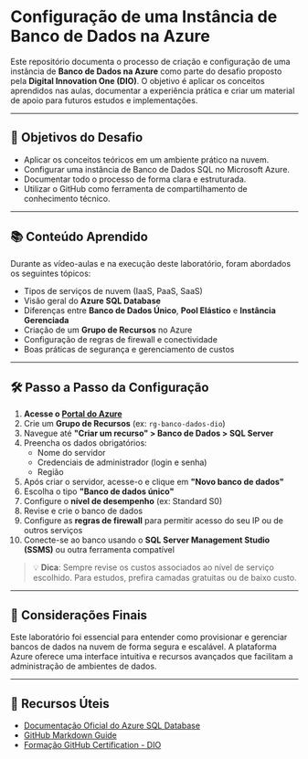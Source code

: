 # Configuração de uma Instância de Banco de Dados na Azure

Este repositório documenta o processo de criação e configuração de uma instância de **Banco de Dados na Azure** como parte do desafio proposto pela **Digital Innovation One (DIO)**. O objetivo é aplicar os conceitos aprendidos nas aulas, documentar a experiência prática e criar um material de apoio para futuros estudos e implementações.

---

## 🎯 Objetivos do Desafio

- Aplicar os conceitos teóricos em um ambiente prático na nuvem.
- Configurar uma instância de Banco de Dados SQL no Microsoft Azure.
- Documentar todo o processo de forma clara e estruturada.
- Utilizar o GitHub como ferramenta de compartilhamento de conhecimento técnico.

---

## 📚 Conteúdo Aprendido

Durante as vídeo-aulas e na execução deste laboratório, foram abordados os seguintes tópicos:

- Tipos de serviços de nuvem (IaaS, PaaS, SaaS)
- Visão geral do **Azure SQL Database**
- Diferenças entre **Banco de Dados Único**, **Pool Elástico** e **Instância Gerenciada**
- Criação de um **Grupo de Recursos** no Azure
- Configuração de regras de firewall e conectividade
- Boas práticas de segurança e gerenciamento de custos

---

## 🛠️ Passo a Passo da Configuração

1. **Acesse o [Portal do Azure](https://portal.azure.com)**
2. Crie um **Grupo de Recursos** (ex: `rg-banco-dados-dio`)
3. Navegue até **"Criar um recurso" > Banco de Dados > SQL Server**
4. Preencha os dados obrigatórios:
   - Nome do servidor
   - Credenciais de administrador (login e senha)
   - Região
5. Após criar o servidor, acesse-o e clique em **"Novo banco de dados"**
6. Escolha o tipo **"Banco de dados único"**
7. Configure o **nível de desempenho** (ex: Standard S0)
8. Revise e crie o banco de dados
9. Configure as **regras de firewall** para permitir acesso do seu IP ou de outros serviços
10. Conecte-se ao banco usando o **SQL Server Management Studio (SSMS)** ou outra ferramenta compatível

> 💡 **Dica**: Sempre revise os custos associados ao nível de serviço escolhido. Para estudos, prefira camadas gratuitas ou de baixo custo.

---

## 📌 Considerações Finais

Este laboratório foi essencial para entender como provisionar e gerenciar bancos de dados na nuvem de forma segura e escalável. A plataforma Azure oferece uma interface intuitiva e recursos avançados que facilitam a administração de ambientes de dados.

---

## 🔗 Recursos Úteis

- [Documentação Oficial do Azure SQL Database](https://learn.microsoft.com/pt-br/azure/azure-sql/database/)
- [GitHub Markdown Guide](https://docs.github.com/pt/get-started/writing-on-github/getting-started-with-writing-and-formatting-on-github/basic-writing-and-formatting-syntax)
- [Formação GitHub Certification - DIO](https://github.com/dio)
